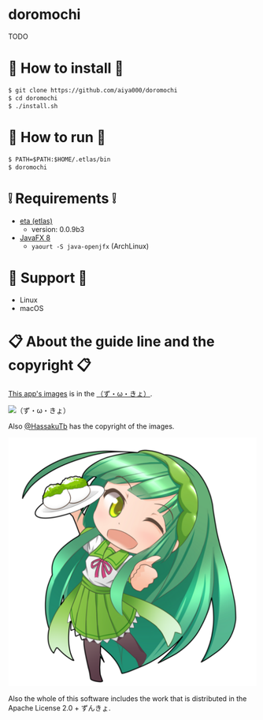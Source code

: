 # doromochi
TODO


# :gift: How to install :gift:
```console
$ git clone https://github.com/aiya000/doromochi
$ cd doromochi
$ ./install.sh
```


# :thinking: How to run :thinking:
```console
$ PATH=$PATH:$HOME/.etlas/bin
$ doromochi
```


# :grey_exclamation: Requirements :grey_exclamation:

- [eta (etlas)](http://eta-lang.org/)
    - version: 0.0.9b3
- [JavaFX 8](https://docs.oracle.com/javase/jp/8/javafx/api/toc.htm)
    - `yaourt -S java-openjfx` (ArchLinux)


# :wrench: Support :wrench:

- Linux
- macOS


# :clipboard: About the guide line and the copyright :clipboard:
[This app's images](https://github.com/aiya000/eta-doromochi/blob/master/images) is in the
[（ず・ω・きょ）](http://zunko.jp/guideline.html ).

![（ず・ω・きょ）](http://zunko.jp/sozai/FAQ/zunkyo_m.png)

Also [\@HassakuTb](https://twitter.com/HassakuTb) has the copyright of the images.

![zunko](https://github.com/aiya000/eta-doromochi/blob/master/images/work_finishes.png)

Also the whole of this software includes the work that is distributed in the Apache License 2.0 + ずんきょ.
